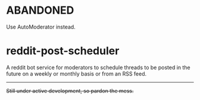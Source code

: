 ABANDONED
=========

Use AutoModerator instead.

reddit-post-scheduler
=====================

A reddit bot service for moderators to schedule threads to be posted in the future on a weekly or monthly basis or from an RSS feed. 

---

~~Still under active development, so pardon the mess.~~

